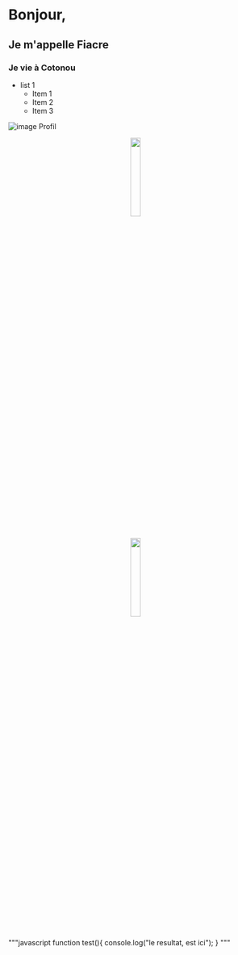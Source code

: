 # Bonjour,
## Je m'appelle Fiacre
### Je vie à Cotonou 

* list 1
  * Item 1
  * Item 2
  * Item 3

![image Profil](https://img.freepik.com/photos-gratuite/profil-homme-barbu-elegant-fait-nouvelle-coiffure-au-salon-coiffure_176420-18800.jpg?w=2000)

<p align="center">
  <img align="center" width="20%" src="https://img.freepik.com/photos-gratuite/profil-homme-barbu-elegant-fait-nouvelle-coiffure-au-salon-coiffure_176420-18800.jpg?w=2000">
 </p>
  <p align="center">
  <img align="center" width="20%" src="https://media.giphy.com/media/l3gsRYLmPWgsrVabpw/giphy.gif">
 </p>
 """javascript
 function test(){
 console.log("le resultat, est ici");
 }
"""
